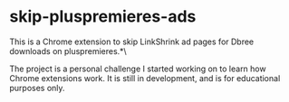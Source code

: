 # skip-pluspremieres-ads
This is a Chrome extension to skip LinkShrink ad pages for Dbree downloads on pluspremieres.*\

The project is a personal challenge I started working on to learn how Chrome extensions work. It is still in development, and is for educational purposes only.
